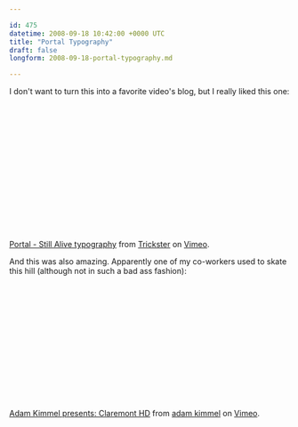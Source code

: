 ```yaml
---

id: 475
datetime: 2008-09-18 10:42:00 +0000 UTC
title: "Portal Typography"
draft: false
longform: 2008-09-18-portal-typography.md

---
```


I don't want to turn this into a favorite video's blog, but I really liked this one:

<object width="400" height="244">	<param name="allowfullscreen" value="true" />	<param name="allowscriptaccess" value="always" />	<param name="movie" value="http://vimeo.com/moogaloop.swf?clip_id=1612411&amp;server=vimeo.com&amp;show_title=1&amp;show_byline=1&amp;show_portrait=0&amp;color=&amp;fullscreen=1" />	<embed src="http://vimeo.com/moogaloop.swf?clip_id=1612411&amp;server=vimeo.com&amp;show_title=1&amp;show_byline=1&amp;show_portrait=0&amp;color=&amp;fullscreen=1" type="application/x-shockwave-flash" allowfullscreen="true" allowscriptaccess="always" width="400" height="244"></embed></object><br /><a href="http://vimeo.com/1612411?pg=embed&amp;sec=1612411">Portal - Still Alive typography</a> from <a href="http://vimeo.com/user543506?pg=embed&amp;sec=1612411">Trickster</a> on <a href="http://vimeo.com?pg=embed&amp;sec=1612411">Vimeo</a>.

And this was also amazing. Apparently one of my co-workers used to skate this hill (although not in such a bad ass fashion): 

<object width="400" height="225">	<param name="allowfullscreen" value="true" />	<param name="allowscriptaccess" value="always" />	<param name="movie" value="http://vimeo.com/moogaloop.swf?clip_id=1654340&amp;server=vimeo.com&amp;show_title=1&amp;show_byline=1&amp;show_portrait=0&amp;color=&amp;fullscreen=1" />	<embed src="http://vimeo.com/moogaloop.swf?clip_id=1654340&amp;server=vimeo.com&amp;show_title=1&amp;show_byline=1&amp;show_portrait=0&amp;color=&amp;fullscreen=1" type="application/x-shockwave-flash" allowfullscreen="true" allowscriptaccess="always" width="400" height="225"></embed></object><br /><a href="http://vimeo.com/1654340?pg=embed&amp;sec=1654340">Adam Kimmel presents: Claremont HD</a> from <a href="http://vimeo.com/user719550?pg=embed&amp;sec=1654340">adam kimmel</a> on <a href="http://vimeo.com?pg=embed&amp;sec=1654340">Vimeo</a>.

